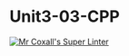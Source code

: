 # Unit3-03-CPP
[![Mr Coxall's Super Linter](https://github.com/ICS3U-Programming-JosephK/Unit3-03-CPP/workflows/Mr%20Coxall's%20Super%20Linter/badge.svg)](https://github.com/ICS3U-Programming-JosephK/Unit3-03-CPP/actions/)
